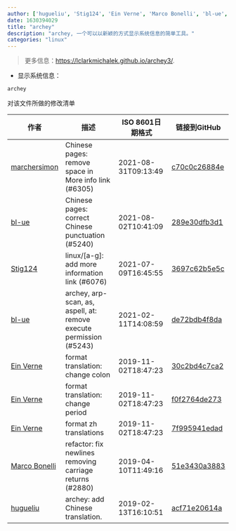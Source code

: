 ```yaml
---
author: ['hugueliu', 'Stig124', 'Ein Verne', 'Marco Bonelli', 'bl-ue', 'marchersimon']
date: 1630394029
title: "archey"
description: "archey, 一个可以以新颖的方式显示系统信息的简单工具。"
categories: "linux"
---
```

> 更多信息：<https://lclarkmichalek.github.io/archey3/>.

- 显示系统信息：

```bash
archey
```
对该文件所做的修改清单


作者 | 描述 | ISO 8601日期格式 | 链接到GitHub
------|-----|-----|-----
[marchersimon](mailto:50295997+marchersimon@users.noreply.github.com) | Chinese pages: remove space in More info link (#6305) | 2021-08-31T09:13:49 | [c70c0c26884e](https://github.com/tldr-pages/tldr/commit/c70c0c26884ee74fabb640cd842d1e4c72d9df4b)
[bl-ue](mailto:54780737+bl-ue@users.noreply.github.com) | Chinese pages: correct Chinese punctuation (#5240) | 2021-08-02T10:41:09 | [289e30dfb3d1](https://github.com/tldr-pages/tldr/commit/289e30dfb3d1d73bade9e3610e12bfc90e9270ae)
[Stig124](mailto:stigpro@outlook.fr) | linux/[a-g]: add more information link (#6076) | 2021-07-09T16:45:55 | [3697c62b5e5c](https://github.com/tldr-pages/tldr/commit/3697c62b5e5cd9bae7a99c591cb81d1ddcfbf792)
[bl-ue](mailto:54780737+bl-ue@users.noreply.github.com) | archey, arp-scan, as, aspell, at: remove execute permission (#5243) | 2021-02-11T14:08:59 | [de72bdb4f8da](https://github.com/tldr-pages/tldr/commit/de72bdb4f8dab69bee04f4cd80bdab935c90f654)
[Ein Verne](mailto:einverne@gmail.com) | format translation: change colon | 2019-11-02T18:47:23 | [30c2bd4c7ca2](https://github.com/tldr-pages/tldr/commit/30c2bd4c7ca2385e09cc00f15ad651e195b82e65)
[Ein Verne](mailto:einverne@gmail.com) | format translation: change period | 2019-11-02T18:47:23 | [f0f2764de273](https://github.com/tldr-pages/tldr/commit/f0f2764de2737f4c7bc75feeec5499117dea6ed0)
[Ein Verne](mailto:einverne@gmail.com) | format zh translations | 2019-11-02T18:47:23 | [7f995941edad](https://github.com/tldr-pages/tldr/commit/7f995941edaddaa6bd3208856ec539f5439f7ef4)
[Marco Bonelli](mailto:mebeim@users.noreply.github.com) | refactor: fix newlines removing carriage returns (#2880) | 2019-04-10T11:49:16 | [51e3430a3883](https://github.com/tldr-pages/tldr/commit/51e3430a3883b604de4f986f80368e9252c65b94)
[hugueliu](mailto:hugue_liu@yahoo.com) | archey: add Chinese translation. | 2019-02-13T16:10:51 | [acf71e20614a](https://github.com/tldr-pages/tldr/commit/acf71e20614a1ea7170270916936d7c048032dee)

